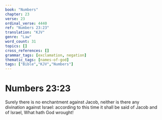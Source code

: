 ```yaml
---
book: "Numbers"
chapter: 23
verse: 23
ordinal_verse: 4440
ref: "Numbers 23:23"
translation: "KJV"
genre: "Law"
word_count: 31
topics: []
cross_references: []
grammar_tags: [exclamation, negation]
thematic_tags: [names-of-god]
tags: ["Bible","KJV","Numbers"]
---
```


# Numbers 23:23

Surely there is no enchantment against Jacob, neither is there any divination against Israel: according to this time it shall be said of Jacob and of Israel, What hath God wrought!
